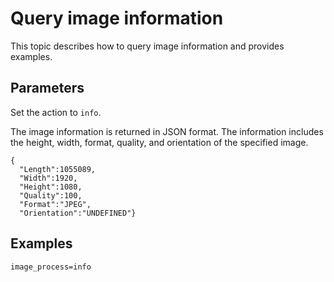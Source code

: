 # Query image information

This topic describes how to query image information and provides examples.

## Parameters

Set the action to `info`.

The image information is returned in JSON format. The information includes the height, width, format, quality, and orientation of the specified image.

```
{
  "Length":1055089,
  "Width":1920,
  "Height":1080,
  "Quality":100,
  "Format":"JPEG",
  "Orientation":"UNDEFINED"}
```

## Examples

```
image_process=info
```

